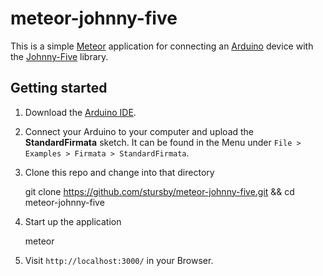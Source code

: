# meteor-johnny-five

This is a simple [Meteor](https://www.meteor.com/) application for connecting an [Arduino](https://www.arduino.cc/) device with the [Johnny-Five](http://johnny-five.io/) library.

## Getting started

1. Download the [Arduino IDE](https://www.arduino.cc/en/Main/Software).

2. Connect your Arduino to your computer and upload the **StandardFirmata** sketch. It can be found in the Menu under `File > Examples > Firmata > StandardFirmata`.

3. Clone this repo and change into that directory

    git clone https://github.com/stursby/meteor-johnny-five.git && cd meteor-johnny-five

4. Start up the application

    meteor

5. Visit `http://localhost:3000/` in your Browser.

